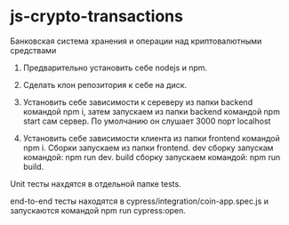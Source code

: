 # js-crypto-transactions

Банковская система хранения
и операции над криптовалютными средствами

1. Предварительно установить себе nodejs и npm. 

2. Сделать клон репозитория к себе на диск.

3. Установить себе зависимости к сереверу из папки backend командой npm i, затем запускаем из папки backend командой npm start сам сервер. По умолчанию он слушает 3000 порт localhost

4. Установить себе зависимости клиента из папки frontend командой npm i. Сборки запускаем из папки frontend. dev сборку запускам командой: npm run dev. build сборку запускаем командой: npm run build.

Unit тесты нахдятся в отдельной папке tests.

end-to-end тесты находятся в cypress/integration/coin-app.spec.js и запускаются командой npm run cypress:open.
